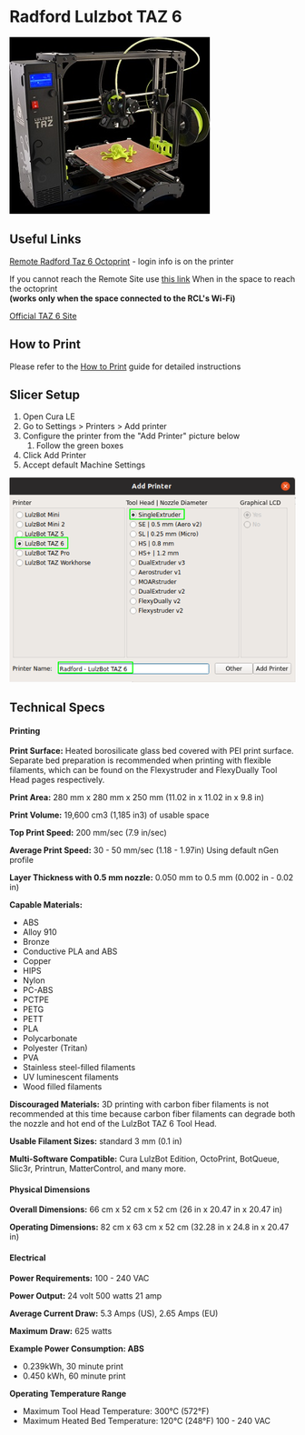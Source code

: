 # Radford Lulzbot TAZ 6

![Radford Lulzbot TAZ 6](../.gitbook/assets/Lulzbot-TAZ6.jpg)



## Useful Links

[Remote Radford Taz 6 Octoprint](https://3dprinter3.rivercitylabs.space) - login info is on the printer

If you cannot reach the Remote Site use [this link](http://192.68.111.201) When in the space to reach the octoprint\
**(works only when the space connected to the RCL's Wi-Fi)**



[Official TAZ 6 Site](https://www.lulzbot.com/store/printers/lulzbot-taz-6)

## How to Print

Please refer to the [How to Print](how-to-print.md) guide for detailed instructions

## Slicer Setup

1. Open Cura LE
2. Go to Settings > Printers > Add printer
3. Configure the printer from the "Add Printer" picture below
   1. Follow the green boxes
4. Click Add Printer
5. Accept default Machine Settings

![](<../.gitbook/assets/image (44).png>)

## Technical Specs

#### &#x20;Printing

**Print Surface:** Heated borosilicate glass bed covered with PEI print surface. Separate bed preparation is recommended when printing with flexible filaments, which can be found on the Flexystruder and FlexyDually Tool Head pages respectively.

**Print Area:** 280 mm x 280 mm x 250 mm (11.02 in x 11.02 in x 9.8 in)

**Print Volume:** 19,600 cm3 (1,185 in3) of usable space

**Top Print Speed:** 200 mm/sec (7.9 in/sec)

**Average Print Speed:** 30 - 50 mm/sec (1.18 - 1.97in) Using default nGen profile

**Layer Thickness with 0.5 mm nozzle:** 0.050 mm to 0.5 mm (0.002 in - 0.02 in)

**Capable Materials:**

* ABS
* Alloy 910
* Bronze
* Conductive PLA and ABS
* Copper
* HIPS
* Nylon
* PC-ABS
* PCTPE
* PETG
* PETT
* PLA
* Polycarbonate
* Polyester (Tritan)
* PVA
* Stainless steel-filled filaments
* UV luminescent filaments
* Wood filled filaments

**Discouraged Materials:** 3D printing with carbon fiber filaments is not recommended at this time because carbon fiber filaments can degrade both the nozzle and hot end of the LulzBot TAZ 6 Tool Head.

**Usable Filament Sizes:** standard 3 mm (0.1 in)

**Multi-Software Compatible:** Cura LulzBot Edition, OctoPrint, BotQueue, Slic3r, Printrun, MatterControl, and many more.

#### &#x20;Physical Dimensions

**Overall Dimensions:** 66 cm x 52 cm x 52 cm (26 in x 20.47 in x 20.47 in)

**Operating Dimensions:** 82 cm x 63 cm x 52 cm (32.28 in x 24.8 in x 20.47 in)

#### &#x20;Electrical

**Power Requirements:** 100 - 240 VAC

**Power Output:** 24 volt 500 watts 21 amp

**Average Current Draw:** 5.3 Amps (US), 2.65 Amps (EU)

**Maximum Draw:** 625 watts

**Example Power Consumption: ABS**

* 0.239kWh, 30 minute print
* 0.450 kWh, 60 minute print

**Operating Temperature Range**

* Maximum Tool Head Temperature: 300°C (572°F)
* Maximum Heated Bed Temperature: 120°C (248°F) 100 - 240 VAC
